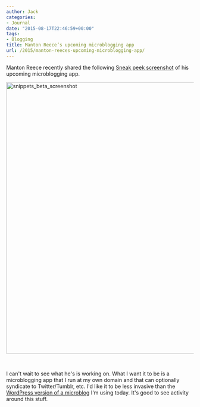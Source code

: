 ```yaml
---
author: Jack
categories:
- Journal
date: "2015-08-17T22:46:59+00:00"
tags:
- Blogging
title: Manton Reece’s upcoming microblogging app
url: /2015/manton-reeces-upcoming-microblogging-app/
---
```


Manton Reece recently shared the following [Sneak peek screenshot][1] of his upcoming microblogging app.

[<img class="alignnone wp-image-4834 size-large" src="/img/2015/08/snippets_beta_screenshot-983x1024.png" alt="snippets_beta_screenshot" width="700" height="729" srcset="/img/2015/08/snippets_beta_screenshot-983x1024.png 983w, /img/2015/08/snippets_beta_screenshot-288x300.png 288w, /img/2015/08/snippets_beta_screenshot-768x800.png 768w, /img/2015/08/snippets_beta_screenshot.png 1000w" sizes="(max-width: 700px) 100vw, 700px" />][2]

&nbsp;

I can't wait to see what he's is working on. What I want it to be is a microblogging app that I run at my own domain and that can optionally syndicate to Twitter/Tumblr, etc. I'd like it to be less invasive than the [WordPress version of a microblog][3] I'm using today. It's good to see activity around this stuff.

 [1]: http://www.manton.org/2015/07/sneak-peek-screenshot.html
 [2]: /img/2015/08/snippets_beta_screenshot.png
 [3]: http://snippets.baty.net